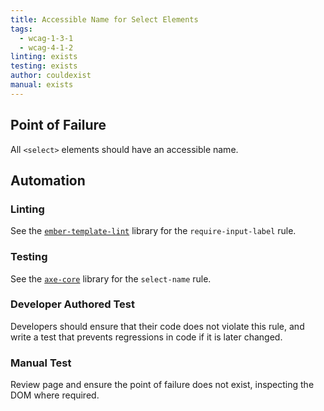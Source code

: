 ```yaml
---
title: Accessible Name for Select Elements
tags: 
  - wcag-1-3-1
  - wcag-4-1-2
linting: exists
testing: exists
author: couldexist
manual: exists
---
```


## Point of Failure
All `<select>` elements should have an accessible name.

## Automation

### Linting
See the [`ember-template-lint`](https://github.com/ember-template-lint/ember-template-lint) library for the `require-input-label` rule.

### Testing
See the [`axe-core`](https://github.com/dequelabs/axe-core) library for the `select-name` rule.

### Developer Authored Test
Developers should ensure that their code does not violate this rule, and write a test that prevents regressions in code if it is later changed.

### Manual Test
Review page and ensure the point of failure does not exist, inspecting the DOM where required.